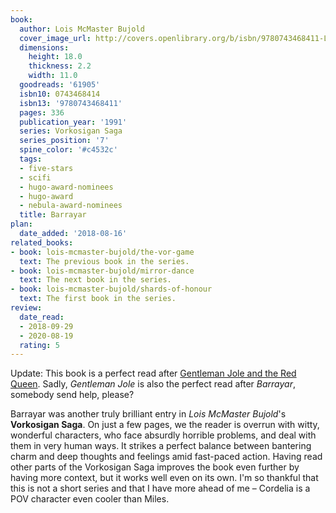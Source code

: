 ```yaml
---
book:
  author: Lois McMaster Bujold
  cover_image_url: http://covers.openlibrary.org/b/isbn/9780743468411-L.jpg
  dimensions:
    height: 18.0
    thickness: 2.2
    width: 11.0
  goodreads: '61905'
  isbn10: 0743468414
  isbn13: '9780743468411'
  pages: 336
  publication_year: '1991'
  series: Vorkosigan Saga
  series_position: '7'
  spine_color: '#c4532c'
  tags:
  - five-stars
  - scifi
  - hugo-award-nominees
  - hugo-award
  - nebula-award-nominees
  title: Barrayar
plan:
  date_added: '2018-08-16'
related_books:
- book: lois-mcmaster-bujold/the-vor-game
  text: The previous book in the series.
- book: lois-mcmaster-bujold/mirror-dance
  text: The next book in the series.
- book: lois-mcmaster-bujold/shards-of-honour
  text: The first book in the series.
review:
  date_read:
  - 2018-09-29
  - 2020-08-19
  rating: 5
---
```


Update: This book is a perfect read after [Gentleman Jole and the Red
Queen](https://books.rixx.de/lois-mcmaster-bujold/gentleman-jole-and-the-red-queen). Sadly, *Gentleman Jole* is also the
perfect read after *Barrayar*, somebody send help, please?

Barrayar was another truly brilliant entry in *Lois McMaster Bujold*'s **Vorkosigan Saga**. On just a few pages, we the
reader is overrun with witty, wonderful characters, who face absurdly horrible problems, and deal with them in very
human ways. It strikes a perfect balance between bantering charm and deep thoughts and feelings amid fast-paced action.
Having read other parts of the Vorkosigan Saga improves the book even further by having more context, but it works well
even on its own. I'm so thankful that this is not a short series and that I have more ahead of me – Cordelia is a POV
character even cooler than Miles.
